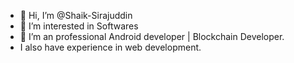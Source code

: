 - 👋 Hi, I’m @Shaik-Sirajuddin
- 👀 I’m interested in Softwares
- 🌱 I’m an professional Android developer | Blockchain Developer.
- I also have experience in web development.

<!---
Shaik-Sirajuddin/Shaik-Sirajuddin is a ✨ special ✨ repository because its `README.md` (this file) appears on your GitHub profile.
You can click the Preview link to take a look at your changes.
--->
